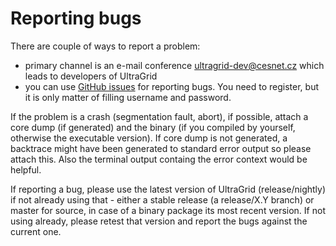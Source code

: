 # Reporting bugs

There are couple of ways to report a problem:

  - primary channel is an e-mail conference ultragrid-dev@cesnet.cz
    which leads to developers of UltraGrid
  - you can use [GitHub issues](https://github.com/CESNET/UltraGrid/issues)
    for reporting bugs. You need to register, but it is only matter
    of filling username and password.

If the problem is a crash (segmentation fault, abort), if possible, attach
a core dump (if generated) and the binary (if you compiled by yourself, otherwise
the executable version). If core dump is not generated, a backtrace might have been
generated to standard error output so please attach this. Also the terminal output
containg the error context would be helpful.

If reporting a bug, please use the latest version of UltraGrid (release/nightly) if not
already using that - either a stable release (a release/X.Y branch) or master for source,
in case of a binary package its most recent version. If not using already, please retest
that version and report the bugs against the current one.

